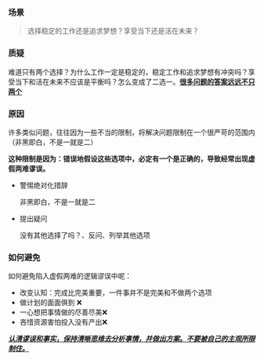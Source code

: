### 场景

> 选择稳定的工作还是追求梦想？享受当下还是活在未来？

### 质疑

难道只有两个选择？为什么工作一定是稳定的，稳定工作和追求梦想有冲突吗？享受当下和活在未来不应该是平衡吗？怎么变成了二选一。**<u>很多问题的答案远远不只两个</u>**

### 原因

许多类似问题，往往因为一些不当的限制，将解决问题限制在一个很严苛的范围内（非黑即白，不是一就是二）

**这种限制是因为：错误地假设这些选项中，必定有一个是正确的，导致经常出现虚假两难谬误。**

- 警惕绝对化措辞

  非黑即白，不是一就是二

- 提出疑问

  没有其他选择了吗？、反问、列举其他选项

### 如何避免

如何避免陷入虚假两难的逻辑谬误中呢：

- 改变认知：完成比完美重要，一件事并不是完美和不做两个选项
- 做计划的面面俱到 ❌
- 一心想把事情做的尽善尽美❌
- 吝惜资源害怕投入没有产出❌

<u>***认清谬误和事实，保持清晰思维去分析事情，并做出方案。不要被自己的主观所限制住。***</u>

